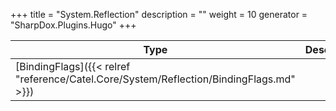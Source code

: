 

+++
title = "System.Reflection" 
description = ""
weight = 10
generator = "SharpDox.Plugins.Hugo"
+++

Type|Description
---|---
[BindingFlags]({{< relref "reference/Catel.Core/System/Reflection/BindingFlags.md" >}})| 

